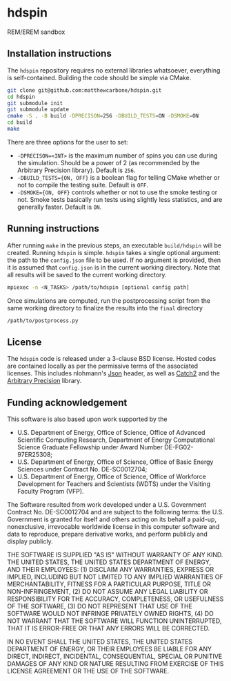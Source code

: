 # hdspin
REM/EREM sandbox

## Installation instructions

The `hdspin` repository requires no external libraries whatsoever, everything is self-contained. Building the code should be simple via CMake.

```bash
git clone git@github.com:matthewcarbone/hdspin.git
cd hdspin
git submodule init
git submodule update
cmake -S . -B build -DPRECISON=256 -DBUILD_TESTS=ON -DSMOKE=ON 
cd build
make
```

There are three options for the user to set:
* `-DPRECISON=<INT>` is the maximum number of spins you can use during the simulation. Should be a power of 2 (as recommended by the Arbitrary Precision library). Default is `256`.
* `-DBUILD_TESTS={ON, OFF}` is a boolean flag for telling CMake whether or not to compile the testing suite. Default is `OFF`.
* `-DSMOKE={ON, OFF}` controls whether or not to use the smoke testing or not. Smoke tests basically run tests using slightly less statistics, and are generally faster. Default is `ON`.

## Running instructions

After running `make` in the previous steps, an executable `build/hdspin` will be created. Running `hdspin` is simple. `hdspin` takes a single optional argument: the path to the `config.json` file to be used. If no argument is provided, then it is assumed that `config.json` is in the current working directory. Note that all results will be saved to the current working directory.

```bash
mpiexec -n <N_TASKS> /path/to/hdspin [optional config path]
```

Once simulations are computed, run the postprocessing script from the same working directory to finalize the results into the `final` directory

```bash
/path/to/postprocess.py
```

## License

The `hdspin` code is released under a 3-clause BSD license. Hosted codes are contained locally as per the permissive terms of the associated licenses. This includes nlohmann's [Json](https://github.com/nlohmann/json) header, as well as [Catch2](https://github.com/catchorg/Catch2) and the [Arbitrary Precision](https://www.codeproject.com/Articles/5319814/Arbitrary-Precision-Easy-to-use-Cplusplus-Library) library.


## Funding acknowledgement

This software is also based upon work supported by the
* U.S. Department of Energy, Office of Science, Office of Advanced Scientific Computing Research, Department of Energy Computational Science Graduate Fellowship under Award Number DE-FG02-97ER25308;
*  U.S. Department of Energy, Office of Science, Office of Basic Energy Sciences under Contract No. DE-SC0012704; 
* U.S. Department of Energy, Office of Science, Office of Workforce Development for Teachers and Scientists (WDTS) under the Visiting Faculty Program (VFP).

The Software resulted from work developed under a U.S. Government
Contract No. DE-SC0012704 and are subject to the following terms: the
U.S. Government is granted for itself and others acting on its behalf a
paid-up, nonexclusive, irrevocable worldwide license in this computer
software and data to reproduce, prepare derivative works, and perform
publicly and display publicly.

THE SOFTWARE IS SUPPLIED \"AS IS\" WITHOUT WARRANTY OF ANY KIND. THE
UNITED STATES, THE UNITED STATES DEPARTMENT OF ENERGY, AND THEIR
EMPLOYEES: (1) DISCLAIM ANY WARRANTIES, EXPRESS OR IMPLIED, INCLUDING
BUT NOT LIMITED TO ANY IMPLIED WARRANTIES OF MERCHANTABILITY, FITNESS
FOR A PARTICULAR PURPOSE, TITLE OR NON-INFRINGEMENT, (2) DO NOT ASSUME
ANY LEGAL LIABILITY OR RESPONSIBILITY FOR THE ACCURACY, COMPLETENESS, OR
USEFULNESS OF THE SOFTWARE, (3) DO NOT REPRESENT THAT USE OF THE
SOFTWARE WOULD NOT INFRINGE PRIVATELY OWNED RIGHTS, (4) DO NOT WARRANT
THAT THE SOFTWARE WILL FUNCTION UNINTERRUPTED, THAT IT IS ERROR-FREE OR
THAT ANY ERRORS WILL BE CORRECTED.

IN NO EVENT SHALL THE UNITED STATES, THE UNITED STATES DEPARTMENT OF
ENERGY, OR THEIR EMPLOYEES BE LIABLE FOR ANY DIRECT, INDIRECT,
INCIDENTAL, CONSEQUENTIAL, SPECIAL OR PUNITIVE DAMAGES OF ANY KIND OR
NATURE RESULTING FROM EXERCISE OF THIS LICENSE AGREEMENT OR THE USE OF
THE SOFTWARE.





















